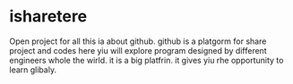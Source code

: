 # isharetere
Open project for all
this ia about github.
github is a platgorm for share project and codes
here yiu will explore program designed by different engineers whole the wirld.
it is a big platfrin.
it gives yiu rhe opportunity to learn glibaly.
